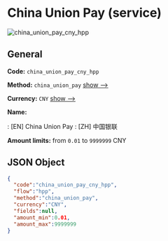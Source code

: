 
# China Union Pay (service) 
![china_union_pay_cny_hpp](https://static.openfintech.io/payment_methods/china_union_pay_cny_hpp/logo.svg?w=400&c=v0.59.26#w200)  

## General 
 
**Code:** `china_union_pay_cny_hpp` 
 
**Method:** `china_union_pay` 
 [show -->](/payment-methods/china_union_pay/) 
 
**Currency:** `CNY` [show -->](/currencies/CNY/) 
 
**Name:** 
 
:	[EN] China Union Pay 
:	[ZH] 中国银联 
 
**Amount limits:** from `0.01` to `9999999` CNY 

## JSON Object 

```json
{
  "code":"china_union_pay_cny_hpp",
  "flow":"hpp",
  "method":"china_union_pay",
  "currency":"CNY",
  "fields":null,
  "amount_min":0.01,
  "amount_max":9999999
}
```  
